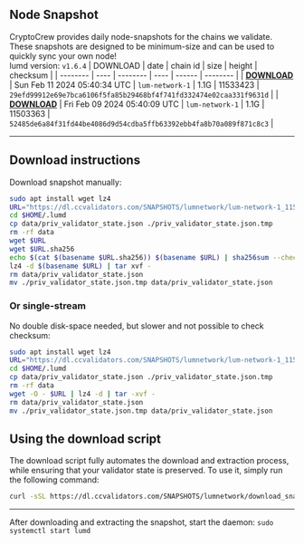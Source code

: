 ## Node Snapshot
CryptoCrew provides daily node-snapshots for the chains we validate. These snapshots are designed to be minimum-size and can be used to quickly sync your own node!  
lumd version: `v1.6.4`
| DOWNLOAD | date | chain id | size | height | checksum |
| -------- | ---- | -------- | ---- | ------ | -------- |
| **[DOWNLOAD](https://dl.ccvalidators.com/SNAPSHOTS/lumnetwork/lum-network-1_11533423.tar.lz4)** | Sun Feb 11 2024 05:40:34 UTC | `lum-network-1` | 1.1G | 11533423 | `29efd99912e69e7bca6106f5fa85b29468bf4f741fd332474e02caa331f9631d` |
| **[DOWNLOAD](https://dl.ccvalidators.com/SNAPSHOTS/lumnetwork/lum-network-1_11503363.tar.lz4)** | Fri Feb 09 2024 05:40:09 UTC | `lum-network-1` | 1.1G | 11503363 | `52485de6a84f31fd44be4086d9d54cdba5ffb63392ebb4fa8b70a089f871c8c3` |

---

## Download instructions
Download snapshot manually:
```sh
sudo apt install wget lz4
URL="https://dl.ccvalidators.com/SNAPSHOTS/lumnetwork/lum-network-1_11533423.tar.lz4"
cd $HOME/.lumd
cp data/priv_validator_state.json ./priv_validator_state.json.tmp
rm -rf data
wget $URL
wget $URL.sha256
echo $(cat $(basename $URL.sha256)) $(basename $URL) | sha256sum --check
lz4 -d $(basename $URL) | tar xvf -
rm data/priv_validator_state.json
mv ./priv_validator_state.json.tmp data/priv_validator_state.json
```

### Or single-stream
No double disk-space needed, but slower and not possible to check checksum:
```sh
sudo apt install wget lz4
URL="https://dl.ccvalidators.com/SNAPSHOTS/lumnetwork/lum-network-1_11533423.tar.lz4"
cd $HOME/.lumd
cp data/priv_validator_state.json ./priv_validator_state.json.tmp
rm -rf data
wget -O - $URL | lz4 -d | tar -xvf -
rm data/priv_validator_state.json
mv ./priv_validator_state.json.tmp data/priv_validator_state.json
```





## Using the download script

The download script fully automates the download and extraction process, while ensuring that your validator state is preserved. To use it, simply run the following command:
```sh
curl -sSL https://dl.ccvalidators.com/SNAPSHOTS/lumnetwork/download_snapshot.sh | bash
```
---

After downloading and extracting the snapshot, start the daemon: `sudo systemctl start lumd`

